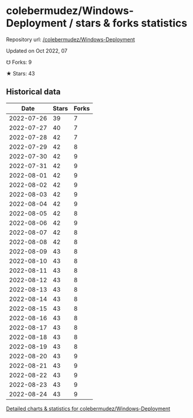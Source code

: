 # colebermudez/Windows-Deployment / stars & forks statistics

Repository url: [/colebermudez/Windows-Deployment](https://github.com/colebermudez/Windows-Deployment)

Updated on Oct 2022, 07

☋ Forks: 9

★ Stars: 43

## Historical data
| Date | Stars | Forks |
|------|-------|-------|
| 2022-07-26 | 39 | 7 | 
| 2022-07-27 | 40 | 7 | 
| 2022-07-28 | 42 | 7 | 
| 2022-07-29 | 42 | 8 | 
| 2022-07-30 | 42 | 9 | 
| 2022-07-31 | 42 | 9 | 
| 2022-08-01 | 42 | 9 | 
| 2022-08-02 | 42 | 9 | 
| 2022-08-03 | 42 | 9 | 
| 2022-08-04 | 42 | 9 | 
| 2022-08-05 | 42 | 8 | 
| 2022-08-06 | 42 | 9 | 
| 2022-08-07 | 42 | 8 | 
| 2022-08-08 | 42 | 8 | 
| 2022-08-09 | 43 | 8 | 
| 2022-08-10 | 43 | 8 | 
| 2022-08-11 | 43 | 8 | 
| 2022-08-12 | 43 | 8 | 
| 2022-08-13 | 43 | 8 | 
| 2022-08-14 | 43 | 8 | 
| 2022-08-15 | 43 | 8 | 
| 2022-08-16 | 43 | 8 | 
| 2022-08-17 | 43 | 8 | 
| 2022-08-18 | 43 | 8 | 
| 2022-08-19 | 43 | 8 | 
| 2022-08-20 | 43 | 9 | 
| 2022-08-21 | 43 | 9 | 
| 2022-08-22 | 43 | 9 | 
| 2022-08-23 | 43 | 9 | 
| 2022-08-24 | 43 | 9 | 


[Detailed charts & statistics for colebermudez/Windows-Deployment](https://reviewgithub.com/rep/colebermudez/Windows-Deployment)
